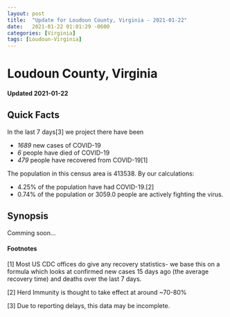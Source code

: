 ```yaml
---
layout: post
title:  "Update for Loudoun County, Virginia - 2021-01-22"
date:   2021-01-22 01:01:29 -0600
categories: [Virginia]
tags: [Loudoun-Virginia]
---
```


# Loudoun County, Virginia
#### Updated 2021-01-22

## Quick Facts

In the last 7 days[3] we project there have been
- *1689* new cases of COVID-19
- *6* people have died of COVID-19
- *479* people have recovered from COVID-19[1]

The population in this census area is 413538. By our calculations:
- 4.25% of the population have had COVID-19.[2]
- 0.74% of the population or 3059.0 people are actively fighting the virus.

## Synopsis

Comming soon...


#### Footnotes

[1] Most US CDC offices do give any recovery statistics- we base this on a formula which looks at confirmed new cases
15 days ago (the average recovery time) and deaths over the last 7 days.

[2] Herd Immunity is thought to take effect at around ~70-80%

[3] Due to reporting delays, this data may be incomplete.
 
    